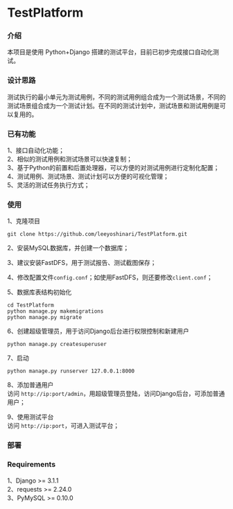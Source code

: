 # TestPlatform

### 介绍
本项目是使用 Python+Django 搭建的测试平台，目前已初步完成接口自动化测试。

### 设计思路
测试执行的最小单元为测试用例，不同的测试用例组合成为一个测试场景，不同的测试场景组合成为一个测试计划。在不同的测试计划中，测试场景和测试用例是可以复用的。

### 已有功能
1、接口自动化功能；<br>
2、相似的测试用例和测试场景可以快速复制；<br>
3、基于Python的前置和后置处理器，可以方便的对测试用例进行定制化配置；<br>
4、测试用例、测试场景、测试计划可以方便的可视化管理；<br>
5、灵活的测试任务执行方式；<br>


### 使用
1、克隆项目<br>
 ```
 git clone https://github.com/leeyoshinari/TestPlatform.git
```
 
2、安装MySQL数据库，并创建一个数据库；

3、建议安装FastDFS，用于测试报告、测试截图保存；

4、修改配置文件`config.conf`；如使用FastDFS，则还要修改`client.conf`；

5、数据库表结构初始化
```
cd TestPlatform 
python manage.py makemigrations
python manage.py migrate
```

6、创建超级管理员，用于访问Django后台进行权限控制和新建用户
```
python manage.py createsuperuser
```

7、启动
```
python manage.py runserver 127.0.0.1:8000
```

8、添加普通用户 <br>
    访问 `http://ip:port/admin`，用超级管理员登陆，访问Django后台，可添加普通用户；
    
9、使用测试平台 <br>
    访问 `http://ip:port`，可进入测试平台；

### 部署

### Requirements
1、Django >= 3.1.1 <br>
2、requests >= 2.24.0 <br>
3、PyMySQL >= 0.10.0 <br>
